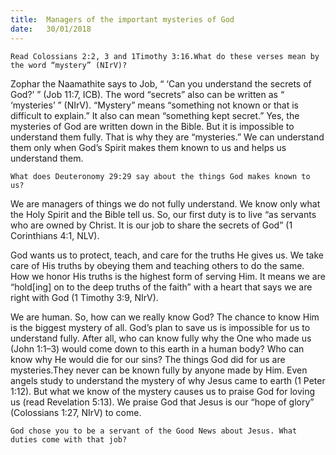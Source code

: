```yaml
---
title:  Managers of the important mysteries of God
date:   30/01/2018
---
```


`Read Colossians 2:2, 3 and 1Timothy 3:16.What do these verses mean by the word “mystery” (NIrV)?` 

Zophar the Naamathite says to Job, “ ‘Can you understand the secrets of God?’ ” (Job 11:7, ICB). The word “secrets” also can be written as “ ‘mysteries’ ” (NIrV). “Mystery” means “something not known or that is difficult to explain.” It also can mean “something kept secret.” Yes, the mysteries of God are written down in the Bible. But it is impossible to understand them fully. That is why they are “mysteries.” We can understand them only when God’s Spirit makes them known to us and helps us understand them. 

`What does Deuteronomy 29:29 say about the things God makes known to us?` 

We are managers of things we do not fully understand. We know only what the Holy Spirit and the Bible tell us. So, our first duty is to live “as servants who are owned by Christ. It is our job to share the secrets of God” (1 Corinthians 4:1, NLV). 

God wants us to protect, teach, and care for the truths He gives us. We take care of His truths by obeying them and teaching others to do the same. How we honor His truths is the highest form of serving Him. It means we are “hold[ing] on to the deep truths of the faith” with a heart that says we are right with God (1 Timothy 3:9, NIrV). 

We are human. So, how can we really know God? The chance to know Him is the biggest mystery of all. God’s plan to save us is impossible for us to understand fully. After all, who can know fully why the One who made us (John 1:1–3) would come down to this earth in a human body? Who can know why He would die for our sins? The things God did for us are mysteries.They never can be known fully by anyone made by Him. Even angels study to understand the mystery of why Jesus came to earth (1 Peter 1:12). But what we know of the mystery causes us to praise God for loving us (read Revelation 5:13). We praise God that Jesus is our “hope of glory” (Colossians 1:27, NIrV) to come. 

`God chose you to be a servant of the Good News about Jesus. What duties come with that job?`